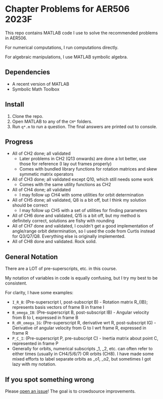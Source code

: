 # Chapter Problems for AER506 2023F
This repo contains MATLAB code I use to solve the recommended problems in AER506.

For numerical computations, I run computations directly. 

For algebraic manipulations, I use MATLAB symbolic algebra.

## Dependencies
* A recent version of MATLAB
* Symbolic Math Toolbox

## Install
1. Clone the repo.
2. Open MATLAB to any of the `CH*` folders.
3. Run `q*.m` to run a question. The final answers are printed out to console.

## Progress
* All of CH2 done; all validated
    * Later problems in CH2 (Q13 onwards) are done a lot better, use those for reference (I lay out frames properly)
    * Comes with bundled library functions for rotation matrices and skew symmetic matrix operators 
* All of CH3 done; all validated except Q10, which still needs some work
    * Comes with the same utility functions as CH2
* All of CH4 done; all validated
    * I may follow up CH4 with some utilities for orbit determination
* All of CH5 done; all validated, Q8 is a bit off, but I think my solution should be correct
    * I may follow up CH5 with a set of utilities for finding parameters
* All of CH6 done and validated, Q15 is a bit off, but my method is definitely correct, solutions are fishy with rounding
* All of CH7 done and validated, I couldn't get a good implementation of angle/range orbit determination, so I used the code from Curtis instead for Q3/Q7/Q8. Everything else is originally implemented.
* All of CH8 done and validated. Rock solid.

## General Notation
There are a LOT of pre-superscripts, etc. in this course. 

My notation of variables in code is equally confusing, but I try my best to be consistent.

For clarity, I have some examples:

* `I_R_B`: (Pre-superscript I, post-subscript B) - Rotation matrix R_{IB}; represents basis vectors of frame B in frame I
* `B_omega_IB`: (Pre-superscript B, post-subscript IB) - Angular velocity from B to I, expressed in frame B
* `R_dR_omega_IG`: (Pre-superscript R, derivative wrt R, post-subscript IG) - Derivative of angular velocity from G to I wrt frame R, expressed in frame R
* `P_C_I`: (Pre-superscript P, pre-subscript C) - Inertia matrix about point C, represented in frame P
* Generally for orbits, numerical subscripts _1, _2, etc. can often refer to either times (usually in CH4/5/6/7) OR orbits (CH8). I have made some mixed efforts to label separate orbits as _o1, _o2, but sometimes I got lazy with my notation.


## If you spot something wrong
Please [open an issue](https://github.com/itchono/aer506-chapter-problems/issues)! The goal is to crowdsource improvements.
